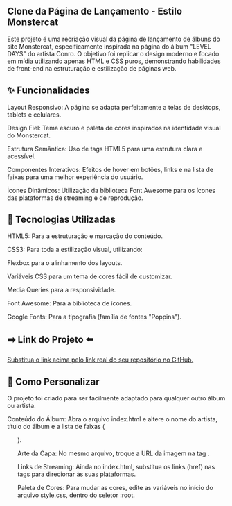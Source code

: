 

## Clone da Página de Lançamento - Estilo Monstercat
Este projeto é uma recriação visual da página de lançamento de álbuns do site Monstercat, especificamente inspirada na página do álbum "LEVEL DAYS" do artista Conro. O objetivo foi replicar o design moderno e focado em mídia utilizando apenas HTML e CSS puros, demonstrando habilidades de front-end na estruturação e estilização de páginas web.

## ✨ Funcionalidades
Layout Responsivo: A página se adapta perfeitamente a telas de desktops, tablets e celulares.

Design Fiel: Tema escuro e paleta de cores inspirados na identidade visual do Monstercat.

Estrutura Semântica: Uso de tags HTML5 para uma estrutura clara e acessível.

Componentes Interativos: Efeitos de hover em botões, links e na lista de faixas para uma melhor experiência do usuário.

Ícones Dinâmicos: Utilização da biblioteca Font Awesome para os ícones das plataformas de streaming e de reprodução.

## 🚀 Tecnologias Utilizadas
HTML5: Para a estruturação e marcação do conteúdo.

CSS3: Para toda a estilização visual, utilizando:

Flexbox para o alinhamento dos layouts.

Variáveis CSS para um tema de cores fácil de customizar.

Media Queries para a responsividade.

Font Awesome: Para a biblioteca de ícones.

Google Fonts: Para a tipografia (família de fontes "Poppins").


## ➡️ Link  do Projeto ⬅️

[Substitua o link acima pelo link real do seu repositório no GitHub.](https://danielsoares30.github.io/MusicaSpotify/)

## 🔧 Como Personalizar
O projeto foi criado para ser facilmente adaptado para qualquer outro álbum ou artista.

Conteúdo do Álbum: Abra o arquivo index.html e altere o nome do artista, título do álbum e a lista de faixas (<ol>).

Arte da Capa: No mesmo arquivo, troque a URL da imagem na tag <img class="album-art">.

Links de Streaming: Ainda no index.html, substitua os links (href) nas tags <a> para direcionar às suas plataformas.

Paleta de Cores: Para mudar as cores, edite as variáveis no início do arquivo style.css, dentro do seletor :root.

